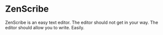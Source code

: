 # ZenScribe

ZenScribe is an easy text editor. The editor should not get in your way. The editor should allow you to write. Easily.
